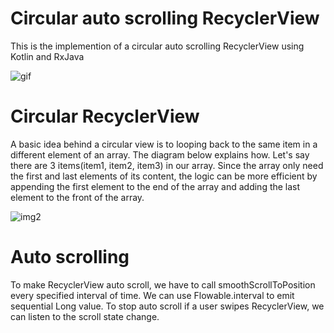 # Circular auto scrolling RecyclerView

This is the implemention of a circular auto scrolling RecyclerView using Kotlin and RxJava 

![gif](https://github.com/tomoima525/InfiniteRotation/blob/master/art/result.gif)

# Circular RecyclerView 
A basic idea behind a circular view is to looping back to the same item in a different element of an array. The diagram below explains how.
Let's say there are 3 items(item1, item2, item3) in our array. Since the array only need the first and last elements of its content, the logic can be more efficient by appending the first element to the end of the array and adding the last element to the front of the array. 

![img2](https://github.com/tomoima525/InfiniteRotation/blob/master/art/img2.png)  

# Auto scrolling
To make RecyclerView auto scroll, we have to call smoothScrollToPosition every specified interval of time. We can use Flowable.interval to emit sequential Long value.
To stop auto scroll if a user swipes RecyclerView, we can listen to the scroll state change.
